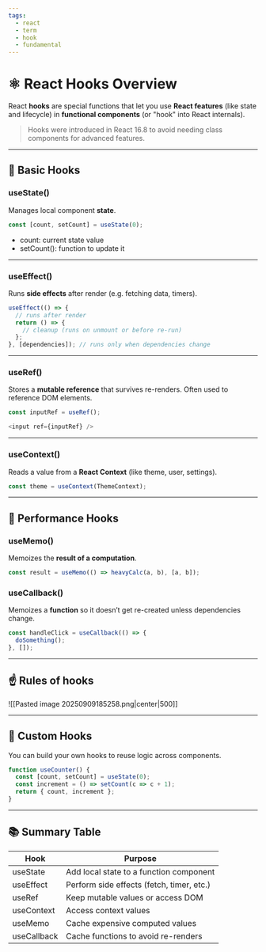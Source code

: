 ```yaml
---
tags:
  - react
  - term
  - hook
  - fundamental
---
```


# **⚛️ React Hooks Overview**

React **hooks** are special functions that let you use **React features** (like state and lifecycle) in **functional components** (or "hook" into React internals).

> Hooks were introduced in React 16.8 to avoid needing class components for advanced features.

---

## **📌 Basic Hooks**

### **useState()**

Manages local component **state**.

```js
const [count, setCount] = useState(0);
```

- count: current state value
- setCount(): function to update it

---

### **useEffect()**

Runs **side effects** after render (e.g. fetching data, timers).

```js
useEffect(() => {
  // runs after render
  return () => {
    // cleanup (runs on unmount or before re-run)
  };
}, [dependencies]); // runs only when dependencies change
```

---

### **useRef()**

Stores a **mutable reference** that survives re-renders. Often used to reference DOM elements.

```js
const inputRef = useRef();

<input ref={inputRef} />
```

---

### **useContext()**

Reads a value from a **React Context** (like theme, user, settings).

```js
const theme = useContext(ThemeContext);
```

---

## **🧠 Performance Hooks**

### **useMemo()**

Memoizes the **result of a computation**.

```js
const result = useMemo(() => heavyCalc(a, b), [a, b]);
```

### **useCallback()**

Memoizes a **function** so it doesn’t get re-created unless dependencies change.

```js
const handleClick = useCallback(() => {
  doSomething();
}, []);
```

---

## **☝️ Rules of hooks**
![[Pasted image 20250909185258.png|center|500]]

---

## **🧩 Custom Hooks**

You can build your own hooks to reuse logic across components.

```js
function useCounter() {
  const [count, setCount] = useState(0);
  const increment = () => setCount(c => c + 1);
  return { count, increment };
}
```

---

## **📚 Summary Table**

|**Hook**|**Purpose**|
|---|---|
|useState|Add local state to a function component|
|useEffect|Perform side effects (fetch, timer, etc.)|
|useRef|Keep mutable values or access DOM|
|useContext|Access context values|
|useMemo|Cache expensive computed values|
|useCallback|Cache functions to avoid re-renders|